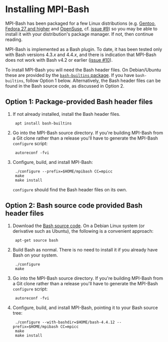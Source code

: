 Installing MPI-Bash
===================

MPI-Bash has been packaged for a few Linux distributions (e.g. [Gentoo](https://packages.gentoo.org/packages/app-shells/mpibash), [Fedora 27 and higher](https://src.fedoraproject.org/rpms/mpibash) and [OpenSuse](https://build.opensuse.org/package/show/science:HPC/mpibash), cf. [issue #9](https://github.com/lanl/MPI-Bash/issues/9)) so you may be able to install it with your distribution's package manager.  If not, then continue reading.

MPI-Bash is implemented as a Bash plugin.  To date, it has been tested only with Bash versions 4.3.*x* and 4.4.*x*, and there is indication that MPI-Bash does not work with Bash v4.2 or earlier ([issue #10](https://github.com/lanl/MPI-Bash/issues/10)).

To install MPI-Bash you will need the Bash header files.  On Debian/Ubuntu these are provided by the [`bash-builtins` package](https://packages.debian.org/search?searchon=names&keywords=bash-builtins).  If you have `bash-builtins`, follow Option 1 below.  Alternatively, the Bash header files can be found in the Bash source code, as discussed in Option 2.

Option 1: Package-provided Bash header files
--------------------------------------------

1. If not already installed, install the Bash header files.

        apt install bash-builtins

2. Go into the MPI-Bash source directory.  If you're building MPI-Bash from a Git clone rather than a release you'll have to generate the MPI-Bash `configure` script:

        autoreconf -fvi

3. Configure, build, and install MPI-Bash:

        ./configure --prefix=$HOME/mpibash CC=mpicc
        make
        make install

   `configure` should find the Bash header files on its own.

Option 2: Bash source code provided Bash header files
-----------------------------------------------------

1. Download the [Bash source code](http://www.gnu.org/software/bash/).  On a Debian Linux system (or derivative such as Ubuntu), the following is a convenient approach:

        apt-get source bash

2. Build Bash as normal.  There is no need to install it if you already have Bash on your system.

        ./configure
        make

3. Go into the MPI-Bash source directory.  If you're building MPI-Bash from a Git clone rather than a release you'll have to generate the MPI-Bash `configure` script:

        autoreconf -fvi

4. Configure, build, and install MPI-Bash, pointing it to your Bash source tree:

        ./configure --with-bashdir=$HOME/bash-4.4.12 --prefix=$HOME/mpibash CC=mpicc
        make
        make install
